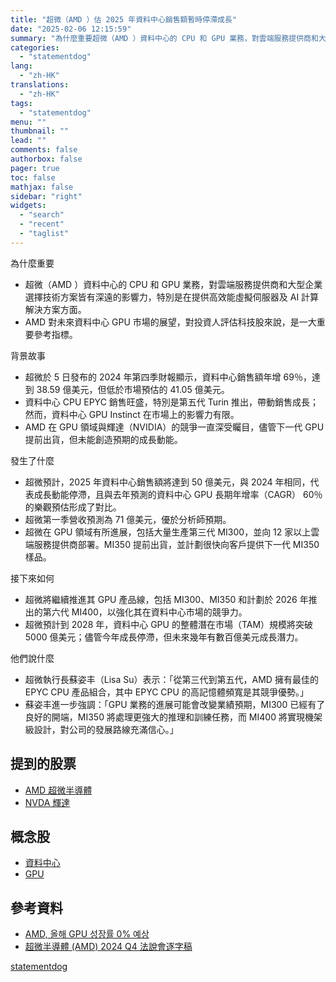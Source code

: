 ```yaml
---
title: "超微（AMD ）估 2025 年資料中心銷售額暫時停滯成長"
date: "2025-02-06 12:15:59"
summary: "為什麼重要超微（AMD ）資料中心的 CPU 和 GPU 業務，對雲端服務提供商和大型企業..."
categories:
  - "statementdog"
lang:
  - "zh-HK"
translations:
  - "zh-HK"
tags:
  - "statementdog"
menu: ""
thumbnail: ""
lead: ""
comments: false
authorbox: false
pager: true
toc: false
mathjax: false
sidebar: "right"
widgets:
  - "search"
  - "recent"
  - "taglist"
---
```


為什麼重要

* 超微（AMD ）資料中心的 CPU 和 GPU 業務，對雲端服務提供商和大型企業選擇技術方案皆有深遠的影響力，特別是在提供高效能虛擬伺服器及 AI 計算解決方案方面。
* AMD 對未來資料中心 GPU 市場的展望，對投資人評估科技股來說，是一大重要參考指標。

背景故事

* 超微於 5 日發布的 2024 年第四季財報顯示，資料中心銷售額年增 69％，達到 38.59 億美元，但低於市場預估的 41.05 億美元。
* 資料中心 CPU EPYC 銷售旺盛，特別是第五代 Turin 推出，帶動銷售成長；然而，資料中心 GPU Instinct 在市場上的影響力有限。
* AMD 在 GPU 領域與輝達（NVIDIA）的競爭一直深受矚目，儘管下一代 GPU 提前出貨，但未能創造預期的成長動能。

發生了什麼

* 超微預計，2025 年資料中心銷售額將達到 50 億美元，與 2024 年相同，代表成長動能停滯，且與去年預測的資料中心 GPU 長期年增率（CAGR） 60％的樂觀預估形成了對比。
* 超微第一季營收預測為 71 億美元，優於分析師預期。
* 超微在 GPU 領域有所進展，包括大量生產第三代 MI300，並向 12 家以上雲端服務提供商部署。MI350 提前出貨，並計劃很快向客戶提供下一代 MI350 樣品。

接下來如何

* 超微將繼續推進其 GPU 產品線，包括 MI300、MI350 和計劃於 2026 年推出的第六代 MI400，以強化其在資料中心市場的競爭力。
* 超微預計到 2028 年，資料中心 GPU 的整體潛在市場（TAM）規模將突破 5000 億美元；儘管今年成長停滯，但未來幾年有數百億美元成長潛力。

他們說什麼

* 超微執行長蘇姿丰（Lisa Su）表示：「從第三代到第五代，AMD 擁有最佳的 EPYC CPU 產品組合，其中 EPYC CPU 的高記憶體頻寬是其競爭優勢。」
* 蘇姿丰進一步強調：「GPU 業務的進展可能會改變業績預期，MI300 已經有了良好的開端，MI350 將處理更強大的推理和訓練任務，而 MI400 將實現機架級設計，對公司的發展路線充滿信心。」

提到的股票
-----

* [AMD 超微半導體](/analysis/AMD)
* [NVDA 輝達](/analysis/NVDA)

概念股
---

* [資料中心](/tags/1188)
* [GPU](/tags/1195)

參考資料
----

* [AMD, 올해 GPU 성장률 0% 예상](http://www.thelec.kr/news/articleView.html?idxno=32689)
* [超微半導體 (AMD) 2024 Q4 法說會逐字稿](/analysis/AMD/earnings_calls/283995)

[statementdog](https://statementdog.com/news/12336)
